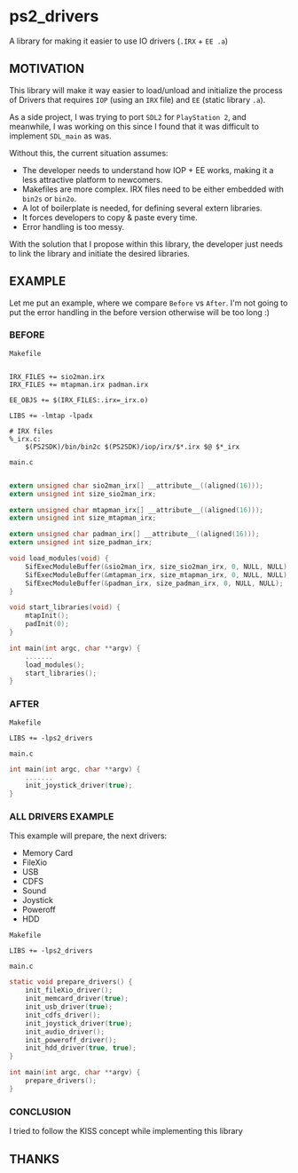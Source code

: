 # ps2_drivers

A library for making it easier to use IO drivers (`.IRX` + `EE .a`)

## MOTIVATION

This library will make it way easier to load/unload and initialize the process of Drivers that requires `IOP` (using an `IRX` file) and `EE` (static library `.a`).

As a side project, I was trying to port `SDL2` for `PlayStation 2`, and meanwhile, I was working on this since I found that it was difficult to implement `SDL_main` as was.

Without this, the current situation assumes:

- The developer needs to understand how IOP + EE works, making it a less attractive platform to newcomers.
- Makefiles are more complex. IRX files need to be either embedded with `bin2s` or `bin2o`.
- A lot of boilerplate is needed, for defining several extern libraries.
- It forces developers to copy & paste every time.
- Error handling is too messy.

With the solution that I propose within this library, the developer just needs to link the library and initiate the desired libraries.

## EXAMPLE

Let me put an example, where we compare `Before` vs `After`. I'm not going to put the error handling in the before version otherwise will be too long :)

### BEFORE

`Makefile`

```make

IRX_FILES += sio2man.irx
IRX_FILES += mtapman.irx padman.irx

EE_OBJS += $(IRX_FILES:.irx=_irx.o)

LIBS += -lmtap -lpadx

# IRX files
%_irx.c:
	$(PS2SDK)/bin/bin2c $(PS2SDK)/iop/irx/$*.irx $@ $*_irx
```

`main.c`

```c

extern unsigned char sio2man_irx[] __attribute__((aligned(16)));
extern unsigned int size_sio2man_irx;

extern unsigned char mtapman_irx[] __attribute__((aligned(16)));
extern unsigned int size_mtapman_irx;

extern unsigned char padman_irx[] __attribute__((aligned(16)));
extern unsigned int size_padman_irx;

void load_modules(void) {
    SifExecModuleBuffer(&sio2man_irx, size_sio2man_irx, 0, NULL, NULL);
    SifExecModuleBuffer(&mtapman_irx, size_mtapman_irx, 0, NULL, NULL);
    SifExecModuleBuffer(&padman_irx, size_padman_irx, 0, NULL, NULL);
}

void start_libraries(void) {
    mtapInit();
    padInit(0);
}

int main(int argc, char **argv) {
    .......
    load_modules();
    start_libraries();
}
```

### AFTER

`Makefile`

```make
LIBS += -lps2_drivers
```

`main.c`

```c
int main(int argc, char **argv) {
    .......
    init_joystick_driver(true);
}
```

### ALL DRIVERS EXAMPLE

This example will prepare, the next drivers:

- Memory Card
- FileXio
- USB
- CDFS
- Sound
- Joystick
- Poweroff
- HDD

`Makefile`

```make
LIBS += -lps2_drivers
```

`main.c`

```c
static void prepare_drivers() {
    init_fileXio_driver();
    init_memcard_driver(true);
    init_usb_driver(true);
    init_cdfs_driver();
    init_joystick_driver(true);
    init_audio_driver();
    init_poweroff_driver();
    init_hdd_driver(true, true);
}

int main(int argc, char **argv) {
    prepare_drivers();
}
```

### CONCLUSION

I tried to follow the KISS concept while implementing this library

## THANKS
